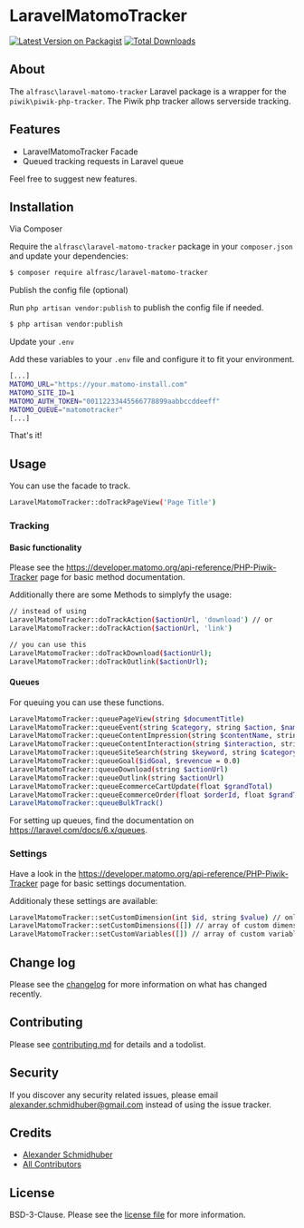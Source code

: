 # LaravelMatomoTracker

[![Latest Version on Packagist][ico-version]][link-packagist]
[![Total Downloads][ico-downloads]][link-downloads]

## About

The `alfrasc\laravel-matomo-tracker` Laravel package is a wrapper for the `piwik\piwik-php-tracker`. The Piwik php tracker allows serverside tracking.

## Features

 * LaravelMatomoTracker Facade
 * Queued tracking requests in Laravel queue

Feel free to suggest new features.

## Installation

Via Composer

Require the `alfrasc\laravel-matomo-tracker` package in your `composer.json` and update your dependencies:
``` bash
$ composer require alfrasc/laravel-matomo-tracker
```

Publish the config file (optional)

Run `php artisan vendor:publish` to publish the config file if needed.
``` bash
$ php artisan vendor:publish
```

Update your `.env`

Add these variables to your `.env` file and configure it to fit your environment.
``` bash
[...]
MATOMO_URL="https://your.matomo-install.com"
MATOMO_SITE_ID=1
MATOMO_AUTH_TOKEN="00112233445566778899aabbccddeeff"
MATOMO_QUEUE="matomotracker"
[...]
```

That's it!

## Usage

You can use the facade to track.

``` bash
LaravelMatomoTracker::doTrackPageView('Page Title')
```

### Tracking

#### Basic functionality

Please see the https://developer.matomo.org/api-reference/PHP-Piwik-Tracker page for basic method documentation.

Additionally there are some Methods to simplyfy the usage:
``` bash
// instead of using 
LaravelMatomoTracker::doTrackAction($actionUrl, 'download') // or
LaravelMatomoTracker::doTrackAction($actionUrl, 'link')

// you can use this
LaravelMatomoTracker::doTrackDownload($actionUrl);
LaravelMatomoTracker::doTrackOutlink($actionUrl);
```

#### Queues

For queuing you can use these functions.
``` bash
LaravelMatomoTracker::queuePageView(string $documentTitle)
LaravelMatomoTracker::queueEvent(string $category, string $action, $name = false, $value = false)
LaravelMatomoTracker::queueContentImpression(string $contentName, string $contentPiece = 'Unknown', $contentTarget = false)
LaravelMatomoTracker::queueContentInteraction(string $interaction, string $contentName, string $contentPiece = 'Unknown', $contentTarget = false)
LaravelMatomoTracker::queueSiteSearch(string $keyword, string $category = '',  $countResults = false)
LaravelMatomoTracker::queueGoal($idGoal, $revencue = 0.0)
LaravelMatomoTracker::queueDownload(string $actionUrl)
LaravelMatomoTracker::queueOutlink(string $actionUrl)
LaravelMatomoTracker::queueEcommerceCartUpdate(float $grandTotal)
LaravelMatomoTracker::queueEcommerceOrder(float $orderId, float $grandTotal, float $subTotal = 0.0, float $tax = 0.0, float $shipping = 0.0,  float $discount = 0.0)
LaravelMatomoTracker::queueBulkTrack()
```

For setting up queues, find the documentation on https://laravel.com/docs/6.x/queues.

### Settings

Have a look in the https://developer.matomo.org/api-reference/PHP-Piwik-Tracker page for basic settings documentation.

Additionaly these settings are available:
``` bash
LaravelMatomoTracker::setCustomDimension(int $id, string $value) // only applicable if the custom dimensions plugin is installed on the Matomo installation
LaravelMatomoTracker::setCustomDimensions([]) // array of custom dimension objects {id: <int>, value: <string>} // bulk insert of custom dimensions and basic type checking
LaravelMatomoTracker::setCustomVariables([]) // array of custom variable objects {id: <int>, name: <string>, value: <string>, scope: <string>} // bulk insert of custom variables and basic type checking
```

## Change log

Please see the [changelog](changelog.md) for more information on what has changed recently.


## Contributing

Please see [contributing.md](contributing.md) for details and a todolist.

## Security

If you discover any security related issues, please email alexander.schmidhuber@gmail.com instead of using the issue tracker.

## Credits

- [Alexander Schmidhuber][link-author]
- [All Contributors][link-contributors]

## License

BSD-3-Clause. Please see the [license file](license.md) for more information.

[ico-version]: https://img.shields.io/packagist/v/alfrasc/laravel-matomo-tracker.svg?style=flat-square
[ico-downloads]: https://img.shields.io/packagist/dt/alfrasc/laravel-matomo-tracker.svg?style=flat-square

[link-packagist]: https://packagist.org/packages/alfrasc/laravel-matomo-tracker
[link-downloads]: https://packagist.org/packages/alfrasc/laravel-matomo-tracker
[link-author]: https://github.com/alfrasc
[link-contributors]: ../../contributors
